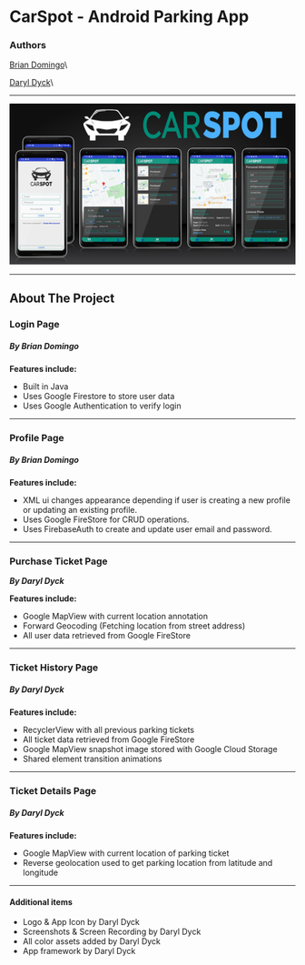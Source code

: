 # CarSpot - Android Parking App

### Authors
[Brian Domingo](https://github.com/BrianJayD)\

[Daryl Dyck](https://github.com/daryldyck/)\
___
![Screenshots](images/Screenshots.jpg)
___
## About The Project
### Login Page
##### By Brian Domingo

**Features include:**
- Built in Java
- Uses Google Firestore to store user data
- Uses Google Authentication to verify login
___
### Profile Page
##### By Brian Domingo

**Features include:**
- XML ui changes appearance depending if user is creating a new profile or updating an existing profile.
- Uses Google FireStore for CRUD operations.
- Uses FirebaseAuth to create and update user email and password.
___
### Purchase Ticket Page
**_By Daryl Dyck_**

**Features include:**
- Google MapView with current location annotation
- Forward Geocoding (Fetching location from street address)
- All user data retrieved from Google FireStore
___
### Ticket History Page
##### By Daryl Dyck

**Features include:**
- RecyclerView with all previous parking tickets
- All ticket data retrieved from Google FireStore
- Google MapView snapshot image stored with Google Cloud Storage
- Shared element transition animations
___
### Ticket Details Page
##### By Daryl Dyck

**Features include:**
- Google MapView with current location of parking ticket
- Reverse geolocation used to get parking location from latitude and longitude
___
#### Additional items
- Logo & App Icon by Daryl Dyck
- Screenshots & Screen Recording by Daryl Dyck
- All color assets added by Daryl Dyck
- App framework by Daryl Dyck
